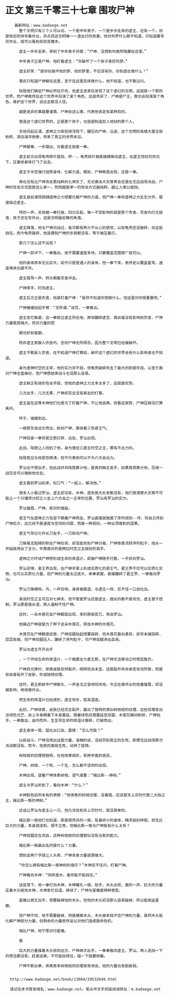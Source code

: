 # 正文 第三千零三十七章 围攻尸神
        最新网址：www.badaoge.net
          整个文明只有三个人可以动，一个是中年男子，一个是步步走来的虚主，还有一个，则是依旧欢快写着作业，并点亮这文明唯一一盏台灯的孩童，他对外界什么都不知道，只知道要写完作业，就可以看到叔叔变魔术。
      
          虚主一步步走来，来到了中年男子对面：“尸神，没想到你居然隐藏在这里。”
      
          中年男子正是尸神，他盯着虚主：“你破坏了一个孩子美好的梦。”
      
          虚主好笑：“是你在破坏他的梦，他的梦里，不应该有你，你到底在做什么？”
      
          慧武只知道尸神躲在这里，至于在这里具体做什么，他不知道，也不敢过问。
      
          陆隐他们确定尸神必然在疗伤，但虚主进来后发现了这个虚幻的文明，这就是一个假的世界，而尸神竟然在这个世界中扮演了某个角色，这就奇异了，尸神是尸王，竟也会扮演某个角色，维护这个世界，说出去都没人信。
      
          越是诡异的事越要谨慎，尸神会这么做，代表他肯定有某种目的。
      
          营造这个虚幻世界的，正是那个孩子，也就是制造巨人地狱的那个人。
      
          天地风起云涌，虚神之力疯狂倾泻而下，碾压向尸神，沿途，这个文明的高楼大厦全部粉碎，湖泊海洋倒卷，带来了真正的世界末日。
      
          尸神握拳，一步踏出，对着虚主就是一拳。
      
          虚主前方出现龟壳碎片抵挡，砰--，龟壳碎片被直接横推向虚主，在虚主惊叹的目光下，压着他身体打飞了出去。
      
          虚主于半空强行扭转身体，化解力道，眼前，尸神再度出现，还是一拳。
      
          再也没有比尸神攻击更纯粹的七神天了，无论袭击大天尊茶会还是在无边战场决战，尸神的攻击方式就是这么单一，然而越是单一的攻击方式越纯粹，越让人难以抵挡。
      
          虚主身前涌现磅礴虚神之力想要化解尸神的力道，但尸神一拳将虚神之力生生分开，极速临近虚主。
      
          呼的一声，天地被一拳打崩，四分五裂，唯一不受影响的就是那个农舍，农舍内灯光摇曳，孩子还在写作业，这是文明最安静的角落。
      
          虚主降落，他与尸神对战过，每次都有种力不从心的感觉，以前龟壳还没破碎，尚且能挡住，而今龟壳破碎，他连硬挡尸神的东西都没有，等于被压着打。
      
          那几个怎么还不出现？
      
          尸神一跃冲下，一拳轰出，他不需要速度多块，只要覆盖范围够广就可以。
      
          他的身体原本无比巨大，如今只是普通人的身体，但一拳下来，依然足以覆盖星穹，速度再快也避不开。
      
          虚主暗骂一声，转头朝着农舍冲去。
      
          尸神停手，盯向虚主。
      
          虚主后方正是农舍，他紧盯着尸神：“虽然不知道你想做什么，但这里对你很重要吧。”
      
          尸神缓缓抬起手臂：“无所谓。”说完，一拳轰出。
      
          虚主急忙躲避，这一拳掠过虚主所在地，原地蹦碎虚空，竟丝毫没有影响到农舍，尸神力量极其强大，而对力量的把
      
          握也妙到毫巅。
      
          除非虚主真躲入农舍内，否则尸神无所顾忌，因为整个文明已经被破坏。
      
          虚主不敢妄入农舍，在不知道尸神打算前，破坏这个虚幻的世界会有什么影响谁也不知道。
      
          身为虚神时空的主宰，他的实力并不弱，但龟壳破碎失去了最大的防御手段，以至于面对尸神全盘被动，但尸神想结束战斗也没那么容易。
      
          虚主缺乏有效的攻击手段，但他的虚神之力太多太多了，这就是优势。
      
          几次出手，几次无果，尸神却完全没有离去的打算。
      
          虚主留在这等木神他们也是为了盯着尸神，不让他逃离，但看这架势，尸神压根没打算离开。
      
          终于，强援到达。
      
          一根箭矢自远方而出，射向尸神，裹挟着三色君王气。
      
          尸神回身一拳将君王箭打碎，远处，罗汕出现。
      
          此战，陆隐让人找到了他，身为曾经三君主时空之主，哪有不出力的。
      
          陆隐答应与他恩怨两清，但不代表他可以不为六方会出力。
      
          罗汕也不想出手，但此战并非陆隐算计他，是真的缺乏高手，如果真想算计他，厄域一战完全可以强制他也去。
      
          虚主看到罗汕到来，松口气：“一起上，解决他。”
      
          很多人小看过罗汕，虚主却没有，木神，遗失族大长老都没有，他们很清楚大天尊不可能让一个只懂得讨好之人坐上六方会之一主宰的位置，罗汕有罗汕的实力。
      
          罗汕皱眉，尸神，绝对的强敌。
      
          君王气在虚神之力包容下朝着尸神而去，罗汕直接就施展了序列规则--传，将自己传到尸神后方，这已经不是速度与空间的问题，而是一种规则，一种必须做到的因果。
      
          君王气早已化作长刀在手，一刀斩向尸神。
      
          刀锋毫无阻碍的砍在尸神后背，却没能伤到尸神分毫，尸神体表流转序列粒子，他从一开始就用出了全力，毕竟面对的是两位时空之主级别的高手。
      
          虚神之力环绕尸神想形成生命的体温计，却被尸神随手打散，一手抓向罗汕。
      
          罗汕忌惮，君王界出现，在尸神手掌上形成实质化的君王气，君王界不仅可以实质化实物，也可以实质化力量，但尸神的力量太过庞大，单拳紧握，直接蹦碎了君王界，一拳轰向罗汕。
      
          罗汕刀锋横档，乓，一声巨响，身体被震退，与虚主一样，忍不住一口血吐出。
      
          虽说时空之主可应对七神天，但不管是罗汕还是虚主，擅长的都不是攻伐，虚主善于控制，罗汕更是擅长溜，两人遏制不住尸神。
      
          这时，一朵木莲花自尸神脚底出现，来的那般突兀，来自罗汕。
      
          他接近尸神就是为了种下这朵木莲花，得自木神的木莲花。
      
          木莲花在尸神脚底绽放，尸神双腿抬起想要踩碎，但木莲花看似柔软，却并未被踩碎，层层收缩，将尸神双腿压入，蹦碎了序列粒子，令尸神双腿渗出血液。
      
          罗汕与虚主齐齐出手
      
          ，一个环绕生命的体温计，一个施展全力君王箭，在尸神无法移动之时想定胜负。
      
          尸神目光狰狞，体表皮肤突然裂开，明明攻击未至，这股裂开并非承受攻伐所致，而是他自身裂开了皮肤，形成独特纹理。
      
          这时，君王箭射中尸神额头，一声金戈之音响彻天地，令正在做作业的孩童皱眉，却没被影响，继续做作业。
      
          而生命的体温计已经成形，虚主咬牙，拔高温度。
      
          此刻，尸神体表，皮肤已经完全裂开，露出了独特的类似树枝般的纹理，这些纹理发出淡绿色光芒，自上半身朝着下半身蔓延，随着绿色纹理蔓延至双腿，木莲花瞬间粉碎，尸神抬手，一拳轰出，由内而外，生生将生命的体温计轰碎，打破而出。
      
          虚主身体一晃，猛吐出口血，震撼：“怎么可能？”
      
          以前战斗，尸神没用出这股力量，准确的说，没经历到真正的生死，即便无边战场那次决战都没有，而今，他真的面临生死，动用了底牌。
      
          树枝般的纹理很独特，在他体表成形，有种矛盾的诡异。
      
          尸神，树枝，一个死，一个生，怎么都不该同时出现。
      
          木神出现，望着尸神体表树枝，语气凝重：“梅比斯--神树。”
      
          虚主与罗汕听到了，看向木神：“什么？”
      
          木神脸色前所未有的肃穆：“他体表的树枝纹理，没看错，应该是天上宗时代第二大陆之主，梅比斯一族的神树。”
      
          这话让罗汕与虚主心一沉，但凡涉及到天上宗时代，就没简单的。
      
          梅比斯一族他们也知道，那是很奇异的一族，有着娇小的身体，精灵般的样貌，却无比巨大的力量，本身就违和，很不正常，但梅比斯一族与尸神能有什么关系？
      
          尸神双腿还在流血，这种树枝般的纹理貌似没有治愈的能力。
      
          梅比斯一族最出名的是什么？力量。
      
          想到这两个字就让人头疼，尸神本身力量就很强大。
      
          “你怎么拥有梅比斯一族神树的烙印？”木神忍不住问，盯着尸神。
      
          尸神看向木神：“同样是木，看你能不能挡住。”
      
          话音落下，他一拳打向木神，木神瞳孔一缩，抬手，木头出现，轰的一声，巨大的力量压着木头砸向木神，木神急忙后退，麻烦了，尸神与星蟾是两种类型。
      
          星蟾以钢叉出手，想要破掉他的木头，但他的木头却没那么容易破掉，所以能拖延星蟾。
      
          但尸神不同，他不需要破掉，而是横推木头，木头根本挡不住尸神的力量，虽然木头能化解尸神部分力量，但剩余的力量依然足以对他们造成致命危机。
      
          相比尸神，他宁愿对付星蟾。
      
          轰
      
          巨大的力量推着木头掠向远方，尸神再次出手，一拳拳轰向虚主，罗汕，两人连挡一下的想法都没有，赶紧逃离，不可能挡得住，碰一下就要倒霉。
      
          尸神不断出拳，体表原本树枝般的纹理渐渐渗血，他的力量也急剧衰弱。
      
      
      http://www.badaoge.net/book/13084/29532649.html
      
      请记住本书首发域名：www.badaoge.net。笔尖中文手机版阅读网址：m.badaoge.net